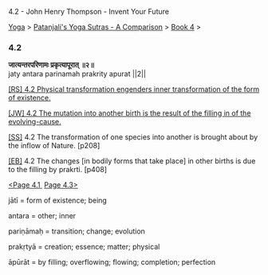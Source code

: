 4.2 - John Henry Thompson - Invent Your Future   
    

[Yoga](../../../yoga.md)‎ > ‎[Patanjali's Yoga Sutras - A Comparison](../../patanjani.md)‎ > ‎[Book 4](../book-4.md)‎ > ‎

### 4.2

**जात्यन्तरपरिणामः प्रकृत्यापूरात् ॥२॥**  
jaty antara parinamah prakrity apurat ||2||  
  
  
[\[RS\] 4.2 Physical transformation engenders inner transformation of the form of existence.](http://www.ashtangayoga.info/source-texts/yoga-sutra-patanjali/chapter-4/item/jaty-antara-parinamah-prakrity-apurat-2/)  
  
[\[JW\] 4.2 The mutation into another birth is the result of the filling in of the evolving-cause.](http://books.google.com/books?id=YzFImjtOxUwC&pg=PA300&ci=145%2C705%2C778%2C60&source=bookclip)  
  
[\[SS\]](http://www.amazon.com/Yoga-Sutras-Patanjali-Commentary-Satchidananda/dp/0932040381) 4.2 The transformation of one species into another is brought about by the inflow of Nature. \[p208\]  
  
[\[EB\]](http://www.amazon.com/Yoga-Sutras-Patanjali-Translation-Commentary/dp/0865477361/ref=sr_1_1?ie=UTF8&s=books&qid=1250508322&sr=1-1) 4.2 The changes \[in bodily forms that take place\] in other births is due to the filling by prakrti. \[p408\]  
  
  
[<Page 4.1](41.md)[ ](41.md) [Page 4.3>](43.md)  

jātī = form of existence; being  
  
antara = other; inner  
  
pariṇāmaḥ = transition; change; evolution  
  
prakṛtyā = creation; essence; matter; physical  
  
āpūrāt = by filling; overflowing; flowing; completion; perfection

